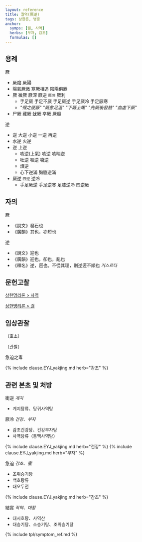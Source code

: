 ```yaml
---
layout: reference
title: 궐역(厥逆)
tags: 상한론, 병증
anchor:
  symps: [궐, 사역]
  herbs: [부자, 감초]
  formulas: []
---
```



## 용례

厥
* 厥陰 厥陽
* 陽氣厥微 寒厥相追 陰陽俱厥
* 厥 微厥 厥深 厥逆 `厥冷` 厥利
  - 手足厥 手足不厥 手足厥逆 手足厥冷 手足厥寒
  - _"得之便厥" "厥愈足溫" "下厥上竭" "先厥後發熱" "血虛下厥"_
* 尸厥 藏厥 蚘厥 卒厥 厥癲

逆
* 逆 大逆 小逆 一逆 再逆
* 水逆 火逆
* 逆 上逆
  - 咳逆(上氣) 咳逆 咳喘逆
  - 吐逆 嘔逆 噦逆
  - 煩逆
  - 心下逆滿 胸脇逆滿
* 厥逆 `四逆` 逆冷
  - 手足厥逆 手足逆寒 足膝逆冷 四逆厥


## 자의

厥
* 《說文》發石也
* 《廣韻》其也，亦短也

逆
* 《說文》迎也
* 《廣韻》迎也，卻也，亂也
* 《釋名》逆，遌也。不從其理，則逆遌不順也 _거스르다_

## 문헌고찰

[상한명리론 > 사역]({{site.baseurl}}/reference/Books/Etc/상한명리론#사역)

[상한명리론 > 궐]({{site.baseurl}}/reference/Books/Etc/상한명리론#궐)



## 임상관찰

〔호소〕


〔관찰〕

急迫之毒

{% include clause.EYJ_yakjing.md herb="감초" %}

## 관련 본초 및 처방

衝逆 _계지_
* 계지탕류、당귀사역탕

厥冷 _건강、부자_
* 감초건강탕、건강부자탕
* 사역탕류（통맥사역탕）

{% include clause.EYJ_yakjing.md herb="건강" %}
{% include clause.EYJ_yakjing.md herb="부자" %}

急迫 _감초、蜜_
* 조위승기탕
* 백호탕류
* 대오두전

{% include clause.EYJ_yakjing.md herb="감초" %}

結實 _작약、대황_
* 대시호탕、사역산
* 대승기탕、소승기탕、조위승기탕




{% include tpl/symptom_ref.md %}

